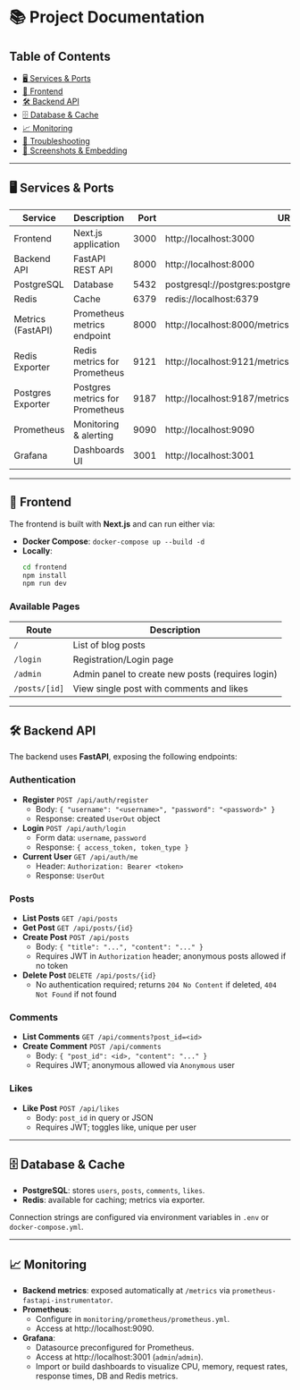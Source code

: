 # 📚 Project Documentation

## Table of Contents

- [🖥️ Services & Ports](#️-services--ports)
- [🚀 Frontend](#-frontend)
- [🛠️ Backend API](#️-backend-api)
- [🗄️ Database & Cache](#️-database--cache)
- [📈 Monitoring](#️-monitoring)
- [🐞 Troubleshooting](#️-troubleshooting)
- [📸 Screenshots & Embedding](#️-screenshots--embedding)

---

## 🖥️ Services & Ports

| Service             | Description                              | Port    | URL                              |
|---------------------|------------------------------------------|--------:|----------------------------------|
| Frontend            | Next.js application                      | 3000    | http://localhost:3000            |
| Backend API         | FastAPI REST API                         | 8000    | http://localhost:8000            |
| PostgreSQL          | Database                                 | 5432    | postgresql://postgres:postgres@localhost:5432/postgres |
| Redis               | Cache                                    | 6379    | redis://localhost:6379           |
| Metrics (FastAPI)   | Prometheus metrics endpoint              | 8000    | http://localhost:8000/metrics    |
| Redis Exporter      | Redis metrics for Prometheus             | 9121    | http://localhost:9121/metrics    |
| Postgres Exporter   | Postgres metrics for Prometheus          | 9187    | http://localhost:9187/metrics    |
| Prometheus          | Monitoring & alerting                    | 9090    | http://localhost:9090            |
| Grafana             | Dashboards UI                            | 3001    | http://localhost:3001            |

---

## 🚀 Frontend

The frontend is built with **Next.js** and can run either via:

- **Docker Compose**: `docker-compose up --build -d`
- **Locally**: 
  ```bash
  cd frontend
  npm install
  npm run dev
  ```

### Available Pages

| Route                       | Description                                         |
|-----------------------------|-----------------------------------------------------|
| `/`                         | List of blog posts                                  |
| `/login`                    | Registration/Login page                             |
| `/admin`                    | Admin panel to create new posts (requires login)    |
| `/posts/[id]`               | View single post with comments and likes            |

---

## 🛠️ Backend API

The backend uses **FastAPI**, exposing the following endpoints:

### Authentication

- **Register**  `POST /api/auth/register`
  - Body: `{ "username": "<username>", "password": "<password>" }`
  - Response: created `UserOut` object
- **Login**     `POST /api/auth/login`
  - Form data: `username`, `password`
  - Response: `{ access_token, token_type }`
- **Current User** `GET /api/auth/me`
  - Header: `Authorization: Bearer <token>`
  - Response: `UserOut`

### Posts

- **List Posts**     `GET /api/posts`
- **Get Post**       `GET /api/posts/{id}`
- **Create Post**    `POST /api/posts`
  - Body: `{ "title": "...", "content": "..." }`
  - Requires JWT in `Authorization` header; anonymous posts allowed if no token
- **Delete Post**    `DELETE /api/posts/{id}`
  - No authentication required; returns `204 No Content` if deleted, `404 Not Found` if not found

### Comments

- **List Comments**  `GET /api/comments?post_id=<id>`
- **Create Comment** `POST /api/comments`
  - Body: `{ "post_id": <id>, "content": "..." }`
  - Requires JWT; anonymous allowed via `Anonymous` user

### Likes

- **Like Post**      `POST /api/likes`
  - Body: `post_id` in query or JSON
  - Requires JWT; toggles like, unique per user

---

## 🗄️ Database & Cache

- **PostgreSQL**: stores `users`, `posts`, `comments`, `likes`.
- **Redis**: available for caching; metrics via exporter.

Connection strings are configured via environment variables in `.env` or `docker-compose.yml`.

---

## 📈 Monitoring

- **Backend metrics**: exposed automatically at `/metrics` via `prometheus-fastapi-instrumentator`.
- **Prometheus**:
  - Configure in `monitoring/prometheus/prometheus.yml`.
  - Access at http://localhost:9090.
- **Grafana**:
  - Datasource preconfigured for Prometheus.
  - Access at http://localhost:3001 (`admin`/`admin`).
  - Import or build dashboards to visualize CPU, memory, request rates, response times, DB and Redis metrics.